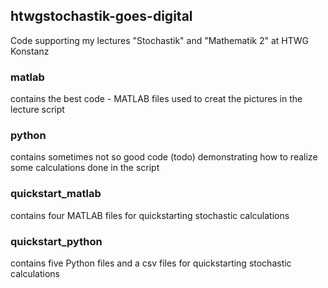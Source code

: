 ## htwgstochastik-goes-digital
Code supporting my lectures "Stochastik" and "Mathematik 2" at HTWG Konstanz

### matlab 
contains the best code - MATLAB files used to creat the pictures in the lecture script

### python 
contains sometimes not so good code (todo) demonstrating how to realize some calculations done in the script

### quickstart_matlab
contains four MATLAB files for quickstarting stochastic calculations

### quickstart_python
contains five Python files and a csv files for quickstarting stochastic calculations
